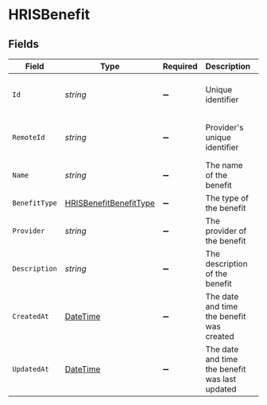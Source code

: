 # HRISBenefit


## Fields

| Field                                                                                 | Type                                                                                  | Required                                                                              | Description                                                                           | Example                                                                               |
| ------------------------------------------------------------------------------------- | ------------------------------------------------------------------------------------- | ------------------------------------------------------------------------------------- | ------------------------------------------------------------------------------------- | ------------------------------------------------------------------------------------- |
| `Id`                                                                                  | *string*                                                                              | :heavy_minus_sign:                                                                    | Unique identifier                                                                     | 8187e5da-dc77-475e-9949-af0f1fa4e4e3                                                  |
| `RemoteId`                                                                            | *string*                                                                              | :heavy_minus_sign:                                                                    | Provider's unique identifier                                                          | 8187e5da-dc77-475e-9949-af0f1fa4e4e3                                                  |
| `Name`                                                                                | *string*                                                                              | :heavy_minus_sign:                                                                    | The name of the benefit                                                               | Health Insurance                                                                      |
| `BenefitType`                                                                         | [HRISBenefitBenefitType](../../Models/Components/HRISBenefitBenefitType.md)           | :heavy_minus_sign:                                                                    | The type of the benefit                                                               |                                                                                       |
| `Provider`                                                                            | *string*                                                                              | :heavy_minus_sign:                                                                    | The provider of the benefit                                                           | Aetna                                                                                 |
| `Description`                                                                         | *string*                                                                              | :heavy_minus_sign:                                                                    | The description of the benefit                                                        | Health insurance for employees                                                        |
| `CreatedAt`                                                                           | [DateTime](https://learn.microsoft.com/en-us/dotnet/api/system.datetime?view=net-5.0) | :heavy_minus_sign:                                                                    | The date and time the benefit was created                                             | 2021-01-01T00:00:00Z                                                                  |
| `UpdatedAt`                                                                           | [DateTime](https://learn.microsoft.com/en-us/dotnet/api/system.datetime?view=net-5.0) | :heavy_minus_sign:                                                                    | The date and time the benefit was last updated                                        | 2021-01-01T00:00:00Z                                                                  |